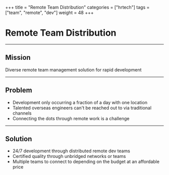 +++
title = "Remote Team Distribution"
categories = ["hrtech"]
tags = ["team", "remote", "dev"]
weight = 48
+++

# Remote Team Distribution

---

## Mission

Diverse remote team management solution for rapid development

---

## Problem

- Development only occurring a fraction of a day with one location
- Talented overseas engineers can't be reached out to via traditional channels
- Connecting the dots through remote work is a challenge

---

## Solution

- 24/7 development through distributed remote dev teams
- Certified quality through unbridged networks or teams
- Multiple teams to connect to depending on the budget at an affordable price
